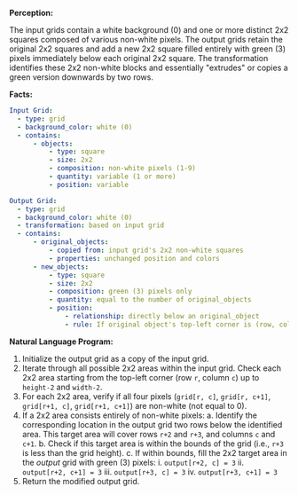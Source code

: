 **Perception:**

The input grids contain a white background (0) and one or more distinct 2x2 squares composed of various non-white pixels. The output grids retain the original 2x2 squares and add a new 2x2 square filled entirely with green (3) pixels immediately below each original 2x2 square. The transformation identifies these 2x2 non-white blocks and essentially "extrudes" or copies a green version downwards by two rows.

**Facts:**


```yaml
Input Grid:
  - type: grid
  - background_color: white (0)
  - contains:
      - objects:
          - type: square
          - size: 2x2
          - composition: non-white pixels (1-9)
          - quantity: variable (1 or more)
          - position: variable

Output Grid:
  - type: grid
  - background_color: white (0)
  - transformation: based on input grid
  - contains:
      - original_objects:
          - copied from: input grid's 2x2 non-white squares
          - properties: unchanged position and colors
      - new_objects:
          - type: square
          - size: 2x2
          - composition: green (3) pixels only
          - quantity: equal to the number of original_objects
          - position:
              - relationship: directly below an original_object
              - rule: If original object's top-left corner is (row, col), new object's top-left corner is (row + 2, col).
```


**Natural Language Program:**

1.  Initialize the output grid as a copy of the input grid.
2.  Iterate through all possible 2x2 areas within the input grid. Check each 2x2 area starting from the top-left corner (row `r`, column `c`) up to `height-2` and `width-2`.
3.  For each 2x2 area, verify if all four pixels (`grid[r, c]`, `grid[r, c+1]`, `grid[r+1, c]`, `grid[r+1, c+1]`) are non-white (not equal to 0).
4.  If a 2x2 area consists entirely of non-white pixels:
    a.  Identify the corresponding location in the output grid two rows below the identified area. This target area will cover rows `r+2` and `r+3`, and columns `c` and `c+1`.
    b.  Check if this target area is within the bounds of the grid (i.e., `r+3` is less than the grid height).
    c.  If within bounds, fill the 2x2 target area in the *output* grid with green (3) pixels:
        i.  `output[r+2, c] = 3`
        ii. `output[r+2, c+1] = 3`
        iii. `output[r+3, c] = 3`
        iv. `output[r+3, c+1] = 3`
5.  Return the modified output grid.
